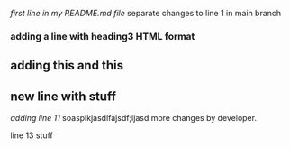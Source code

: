 *first line in my README.md file* separate changes to line 1 in main branch


### adding a line with heading3 HTML format


## adding this and this

## new line with stuff

*adding line 11* soasplkjasdlfajsdf;ljasd more changes by developer.

line 13 stuff
